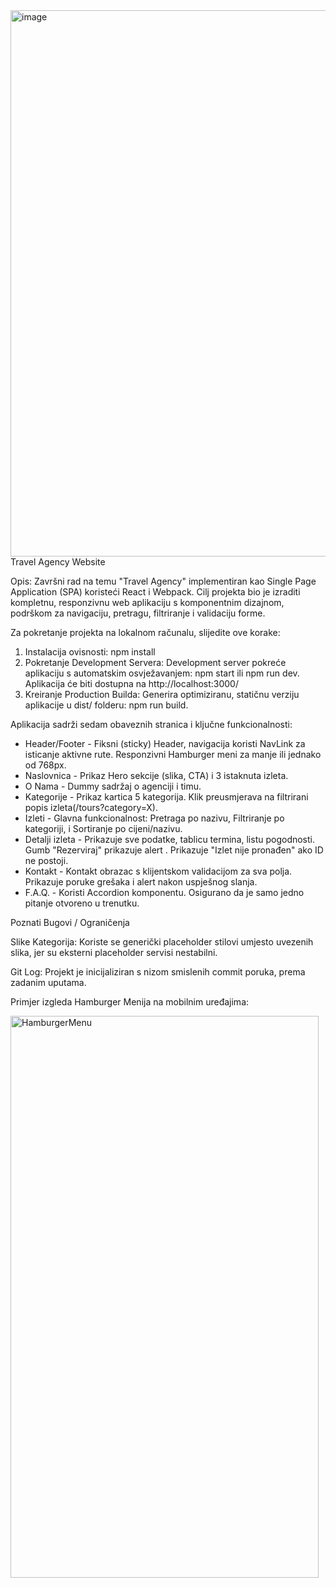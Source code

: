 <img width="1658" height="874" alt="image" src="https://github.com/user-attachments/assets/0d00376d-fc5f-4d34-89a7-5afb617b9f70" />
Travel Agency Website

Opis:
Završni rad na temu "Travel Agency" implementiran kao Single Page Application (SPA)  koristeći React i Webpack. 
Cilj projekta bio je izraditi kompletnu, responzivnu web aplikaciju s komponentnim dizajnom, podrškom za navigaciju, pretragu, filtriranje i validaciju forme.

Za pokretanje projekta na lokalnom računalu, slijedite ove korake:
1. Instalacija ovisnosti: npm install
2. Pokretanje Development Servera: Development server pokreće aplikaciju s automatskim osvježavanjem: npm start ili npm run dev.
   Aplikacija će biti dostupna na http://localhost:3000/
3. Kreiranje Production Builda: Generira optimiziranu, statičnu verziju aplikacije u dist/ folderu: npm run build.

Aplikacija sadrži sedam obaveznih stranica  i ključne funkcionalnosti:
- Header/Footer - Fiksni (sticky) Header, navigacija koristi NavLink za isticanje aktivne rute. Responzivni Hamburger meni za manje ili jednako od 768px. 
- Naslovnica - Prikaz Hero sekcije (slika, CTA) i 3 istaknuta izleta.
- O Nama - Dummy sadržaj o agenciji i timu. 
- Kategorije - Prikaz kartica 5 kategorija. Klik preusmjerava na filtrirani popis izleta(/tours?category=X).
- Izleti - Glavna funkcionalnost: Pretraga po nazivu, Filtriranje po kategoriji, i Sortiranje po cijeni/nazivu.
- Detalji izleta - Prikazuje sve podatke, tablicu termina, listu pogodnosti. Gumb "Rezerviraj" prikazuje alert . Prikazuje "Izlet nije pronađen" ako ID ne postoji.
- Kontakt - Kontakt obrazac s klijentskom validacijom za sva polja. Prikazuje poruke grešaka i alert nakon uspješnog slanja.
- F.A.Q. - Koristi Accordion komponentu. Osigurano da je samo jedno pitanje otvoreno u trenutku.

Poznati Bugovi / Ograničenja

Slike Kategorija: Koriste se generički placeholder stilovi umjesto uvezenih slika, jer su eksterni placeholder servisi nestabilni.

Git Log: Projekt je inicijaliziran s nizom smislenih commit poruka, prema zadanim uputama.

Primjer izgleda Hamburger Menija na mobilnim uređajima: 

<img width="493" height="899" alt="HamburgerMenu" src="https://github.com/user-attachments/assets/603f8be0-7e0f-42ab-bea7-a7ed56249013" />

